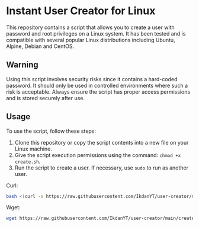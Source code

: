 # Instant User Creator for Linux

This repository contains a script that allows you to create a user with password and root privileges on a Linux system. It has been tested and is compatible with several popular Linux distributions including Ubuntu, Alpine, Debian and CentOS.

## Warning

Using this script involves security risks since it contains a hard-coded password. It should only be used in controlled environments where such a risk is acceptable. Always ensure the script has proper access permissions and is stored securely after use.

## Usage

To use the script, follow these steps:

1. Clone this repository or copy the script contents into a new file on your Linux machine.
2. Give the script execution permissions using the command: `chmod +x create.sh`.
3. Run the script to create a user. If necessary, use `sudo` to run as another user.

Curl:
```bash
bash <(curl -s https://raw.githubusercontent.com/IkdanYT/user-creator/main/create.sh)
```
Wget:
```bash
wget https://raw.githubusercontent.com/IkdanYT/user-creator/main/create.sh && chmod +x create.sh && ./create.sh
```
